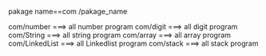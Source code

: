 pakage name==com /pakage_name

com/number ===> all number program
com/digit ===> all digit program
com/String ===> all string program
com/array ===> all array program
com/LinkedList ===> all Linkedlist program
com/stack ===> all stack program
